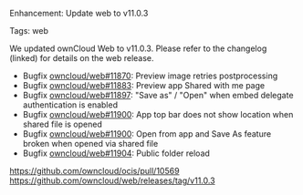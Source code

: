 Enhancement: Update web to v11.0.3

Tags: web

We updated ownCloud Web to v11.0.3. Please refer to the changelog (linked) for details on the web release.

- Bugfix [owncloud/web#11870](https://github.com/owncloud/web/issues/11870): Preview image retries postprocessing
- Bugfix [owncloud/web#11883](https://github.com/owncloud/web/issues/11883): Preview app Shared with me page
- Bugfix [owncloud/web#11897](https://github.com/owncloud/web/issues/11897): "Save as" / "Open" when embed delegate authentication is enabled
- Bugfix [owncloud/web#11900](https://github.com/owncloud/web/issues/11900): App top bar does not show location when shared file is opened
- Bugfix [owncloud/web#11900](https://github.com/owncloud/web/issues/11900): Open from app and Save As feature broken when opened via shared file
- Bugfix [owncloud/web#11904](https://github.com/owncloud/web/issues/11904): Public folder reload

https://github.com/owncloud/ocis/pull/10569
https://github.com/owncloud/web/releases/tag/v11.0.3

